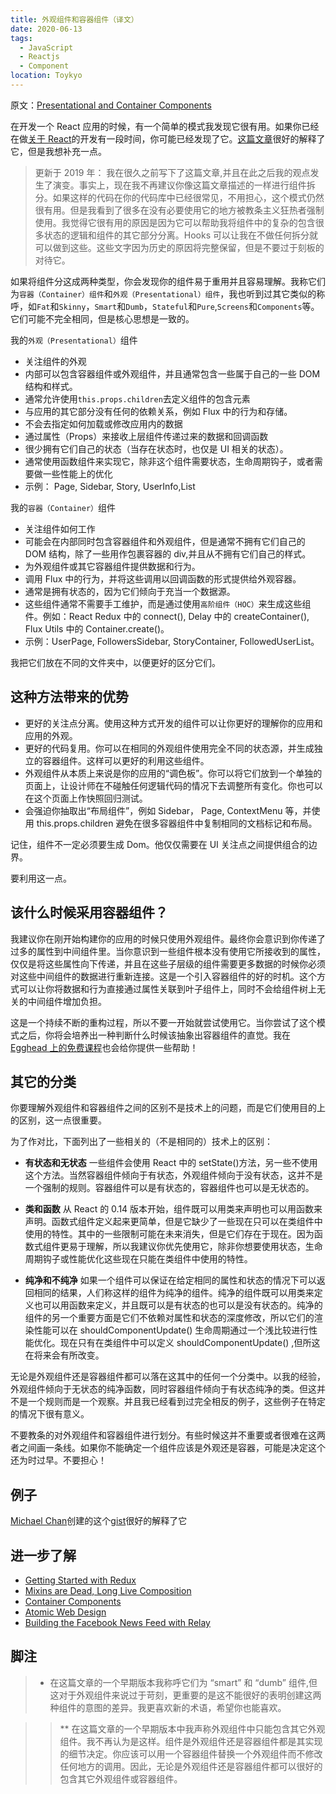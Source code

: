 ```yaml
---
title: 外观组件和容器组件（译文）
date: 2020-06-13
tags: 
  - JavaScript
  - Reactjs
  - Component
location: Toykyo
---
```


原文：[Presentational and Container Components](https://medium.com/@dan_abramov/smart-and-dumb-components-7ca2f9a7c7d0)<br>

在开发一个 React 应用的时候，有一个简单的模式我发现它很有用。如果你已经在做[关于 React](https://reactjs.org/blog/2015/03/19/building-the-facebook-news-feed-with-relay.html)的开发有一段时间，你可能已经发现了它。[这篇文章](https://medium.com/@learnreact/container-components-c0e67432e005)很好的解释了它，但是我想补充一点。

<!-- more -->

> 更新于 2019 年： 我在很久之前写下了这篇文章,并且在此之后我的观点发生了演变。事实上，现在我不再建议你像这篇文章描述的一样进行组件拆分。如果这样的代码在你的代码库中已经很常见，不用担心，这个模式仍然很有用。但是我看到了很多在没有必要使用它的地方被教条主义狂热者强制使用。我觉得它很有用的原因是因为它可以帮助我将组件中的复杂的包含很多状态的逻辑和组件的其它部分分离。Hooks 可以让我在不做任何拆分就可以做到这些。这些文字因为历史的原因将完整保留，但是不要过于刻板的对待它。



如果将组件分这成两种类型，你会发现你的组件易于重用并且容易理解。我称它们为`容器（Container）组件`和`外观（Presentational）组件`，我也听到过其它类似的称呼，如`Fat`和`Skinny`，`Smart`和`Dumb`，`Stateful`和`Pure`,`Screens`和`Components`等。它们可能不完全相同，但是核心思想是一致的。

我的`外观（Presentational）`组件

- 关注组件的外观
- 内部可以包含容器组件或外观组件，并且通常包含一些属于自己的一些 DOM 结构和样式。
- 通常允许使用`this.props.children`去定义组件的包含元素
- 与应用的其它部分没有任何的依赖关系，例如 Flux 中的行为和存储。
- 不会去指定如何加载或修改应用内的数据
- 通过属性（Props）来接收上层组件传递过来的数据和回调函数
- 很少拥有它们自己的状态（当存在状态时，也仅是 UI 相关的状态）。
- 通常使用函数组件来实现它，除非这个组件需要状态，生命周期钩子，或者需要做一些性能上的优化
- 示例： Page, Sidebar, Story, UserInfo,List

我的`容器（Container）`组件

- 关注组件如何工作
- 可能会在内部同时包含容器组件和外观组件，但是通常不拥有它们自己的 DOM 结构，除了一些用作包裹容器的 div,并且从不拥有它们自己的样式。
- 为外观组件或其它容器组件提供数据和行为。
- 调用 Flux 中的行为，并将这些调用以回调函数的形式提供给外观容器。
- 通常是拥有状态的，因为它们倾向于充当一个数据源。
- 这些组件通常不需要手工维护，而是通过使用`高阶组件（HOC）`来生成这些组件。例如：React Redux 中的 connect(), Delay 中的 createContainer(), Flux Utils 中的 Container.create()。
- 示例：UserPage, FollowersSidebar, StoryContainer, FollowedUserList。

我把它们放在不同的文件夹中，以便更好的区分它们。

## 这种方法带来的优势

- 更好的关注点分离。使用这种方式开发的组件可以让你更好的理解你的应用和应用的外观。
- 更好的代码复用。你可以在相同的外观组件使用完全不同的状态源，并生成独立的容器组件。这样可以更好的利用这些组件。
- 外观组件从本质上来说是你的应用的“调色板”。你可以将它们放到一个单独的页面上，让设计师在不碰触任何逻辑代码的情况下去调整所有变化。你也可以在这个页面上作快照回归测试。
- 会强迫你抽取出“布局组件”，例如 Sidebar， Page, ContextMenu 等，并使用 this.props.children 避免在很多容器组件中复制相同的文档标记和布局。

记住，组件不一定必须要生成 Dom。他仅仅需要在 UI 关注点之间提供组合的边界。

要利用这一点。

## 该什么时候采用容器组件？

我建议你在刚开始构建你的应用的时候只使用外观组件。最终你会意识到你传递了过多的属性到中间组件里。当你意识到一些组件根本没有使用它所接收到的属性，仅仅是将这些属性向下传递，并且在这些子层级的组件需要更多数据的时候你必须对这些中间组件的数据进行重新连接。这是一个引入容器组件的好的时机。这个方式可以让你将数据和行为直接通过属性关联到叶子组件上，同时不会给组件树上无关的中间组件增加负担。

这是一个持续不断的重构过程，所以不要一开始就尝试使用它。当你尝试了这个模式之后，你将会培养出一种判断什么时候该抽象出容器组件的直觉。我在[Egghead 上的免费课程](https://egghead.io/courses/getting-started-with-redux)也会给你提供一些帮助！

## 其它的分类

你要理解外观组件和容器组件之间的区别不是技术上的问题，而是它们使用目的上的区别，这一点很重要。

为了作对比，下面列出了一些相关的（不是相同的）技术上的区别：

- **有状态和无状态** 一些组件会使用 React 中的 setState()方法，另一些不使用这个方法。当然容器组件倾向于有状态，外观组件倾向于没有状态，这并不是一个强制的规则。容器组件可以是有状态的，容器组件也可以是无状态的。

- **类和函数** 从 React 的 0.14 版本开始，组件既可以用类来声明也可以用函数来声明。函数式组件定义起来更简单，但是它缺少了一些现在只可以在类组件中使用的特性。其中的一些限制可能在未来消失，但是它们存在于现在。因为函数式组件更易于理解，所以我建议你优先使用它，除非你想要使用状态，生命周期钩子或性能优化这些现在只能在类组件中使用的特性。

- **纯净和不纯净** 如果一个组件可以保证在给定相同的属性和状态的情况下可以返回相同的结果，人们称这样的组件为纯净的组件。纯净的组件既可以用类来定义也可以用函数来定义，并且既可以是有状态的也可以是没有状态的。纯净的组件的另一个重要方面是它们不依赖对属性和状态的深度修改，所以它们的渲染性能可以在 shouldComponentUpdate() 生命周期通过一个浅比较进行性能优化。现在只有在类组件中可以定义 shouldComponentUpdate() ,但所这在将来会有所改变。

无论是外观组件还是容器组件都可以落在这其中的任何一个分类中。以我的经验，外观组件倾向于无状态的纯净函数，同时容器组件倾向于有状态纯净的类。但这并不是一个规则而是一个观察。并且我已经看到过完全相反的例子，这些例子在特定的情况下很有意义。

不要教条的对外观组件和容器组件进行划分。有些时候这并不重要或者很难在这两者之间画一条线。如果你不能确定一个组件应该是外观还是容器，可能是决定这个还为时过早。不要担心！

## 例子

[Michael Chan](https://twitter.com/chantastic)创建的这个[gist](https://gist.github.com/chantastic/fc9e3853464dffdb1e3c)很好的解释了它

## 进一步了解

- [Getting Started with Redux](https://egghead.io/courses/getting-started-with-redux)
- [Mixins are Dead, Long Live Composition](https://medium.com/@dan_abramov/mixins-are-dead-long-live-higher-order-components-94a0d2f9e750)
- [Container Components](https://medium.com/@learnreact/container-components-c0e67432e005)
- [Atomic Web Design](https://bradfrost.com/blog/post/atomic-web-design/)
- [Building the Facebook News Feed with Relay](https://reactjs.org/blog/2015/03/19/building-the-facebook-news-feed-with-relay.html)

## 脚注

> - 在这篇文章的一个早期版本我称呼它们为 “smart” 和 “dumb” 组件,但这对于外观组件来说过于苛刻，更重要的是这不能很好的表明创建这两种组件的意图的差异。我更喜欢新的术语，希望你也能喜欢。

> > \*\* 在这篇文章的一个早期版本中我声称外观组件中只能包含其它外观组件。我不再认为是这样。组件是外观组件还是容器组件都是其实现的细节决定。你应该可以用一个容器组件替换一个外观组件而不修改任何地方的调用。因此，无论是外观组件还是容器组件都可以很好的包含其它外观组件或容器组件。
